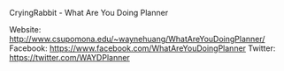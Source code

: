 CryingRabbit - What Are You Doing Planner

Website: http://www.csupomona.edu/~waynehuang/WhatAreYouDoingPlanner/
Facebook: https://www.facebook.com/WhatAreYouDoingPlanner
Twitter: https://twitter.com/WAYDPlanner
